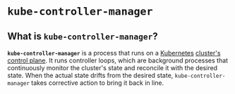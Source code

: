 
# `kube-controller-manager`

## What is `kube-controller-manager`?

**`kube-controller-manager`** is a process that runs on a [Kubernetes](../what-is-kubernetes) [cluster's](../clusters)
[control plane](../control-plane).
It runs controller loops, which are background processes that continuously monitor the cluster's state and reconcile it 
with the desired state.
When the actual state drifts from the desired state, `kube-controller-manager` takes corrective action to bring it back 
in line.
